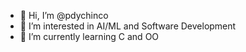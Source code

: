 - 👋 Hi, I’m @pdychinco
- 👀 I’m interested in AI/ML and Software Development
- 🌱 I’m currently learning C and OO

<!---
pdychinco/pdychinco is a ✨ special ✨ repository because its `README.md` (this file) appears on your GitHub profile.
You can click the Preview link to take a look at your changes.
--->
